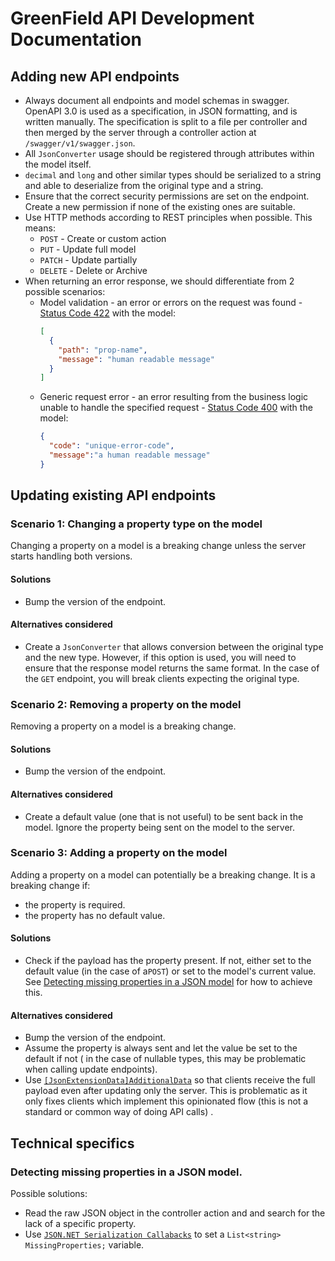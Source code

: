 
# GreenField API Development Documentation
## Adding new API endpoints

* Always document all endpoints and model schemas in swagger. OpenAPI 3.0 is used as a specification, in JSON formatting, and is written manually. The specification is split to a file per controller and then merged by the server through a controller action at  `/swagger/v1/swagger.json`.
* All `JsonConverter` usage should be registered through attributes within the model itself.
* `decimal` and `long` and other similar types should be serialized to a string and able to deserialize from the original type and a string.
* Ensure that the correct security permissions are set on the endpoint. Create a new permission if none of the existing ones are suitable.
* Use HTTP methods according to REST principles when possible. This means:
  * `POST` - Create or custom action
  * `PUT` - Update full model
  * `PATCH` - Update partially
  * `DELETE` - Delete or Archive
* When returning an error response, we should differentiate from 2 possible scenarios:
  * Model validation - an error or errors on the request was found - [Status Code 422](https://httpstatuses.com/422) with the model:
	```json
	[
	  {
	    "path": "prop-name",
	    "message": "human readable message"
	  }
	]
	```
  * Generic request error - an error resulting from the business logic unable to handle the specified request - [Status Code 400](https://httpstatuses.com/400) with the model:
	```json
	{
	  "code": "unique-error-code",
	  "message":"a human readable message"
	}
	```

## Updating existing API endpoints

### Scenario 1: Changing a property type on the model
Changing a property on a model is a breaking change unless the server starts handling both versions.

#### Solutions
* Bump the version of the endpoint.

#### Alternatives considered
* Create a `JsonConverter` that allows conversion between the original type and the new type. However, if this option is used, you will need to ensure that the response model returns the same format. In the case of the `GET` endpoint, you will break clients expecting the original type.

### Scenario 2: Removing a property on the model
Removing a property on a model is a breaking change. 

#### Solutions
* Bump the version of the endpoint.

#### Alternatives considered
* Create a default value (one that is not useful) to be sent back in the model.  Ignore the property being sent on the model to the server.

### Scenario 3: Adding a property on the model
Adding a property on a model can potentially be a breaking change. It is a breaking change if:
* the property is required.
* the property has no default value.

#### Solutions
*  Check if the payload has the property present. If not, either set to the default value (in the case of a`POST`) or set to the model's current value. See [Detecting missing properties in a JSON model](#missing-properties-detect) for how to achieve this.

#### Alternatives considered
* Bump the version of the endpoint.
* Assume the property is always sent and let the value be set to the default if not ( in the case of nullable types, this may be problematic when calling update endpoints). 
* Use [`[JsonExtensionData]AdditionalData`](https://www.newtonsoft.com/json/help/html/T_Newtonsoft_Json_JsonExtensionDataAttribute.htm) so that clients receive the full payload even after updating only the server. This is problematic as it only fixes clients which implement this opinionated flow (this is not a standard or common way of doing API calls) .



## Technical specifics

### <a name="missing-properties-detect"></a>Detecting missing properties in a JSON model.
Possible solutions:
* Read the raw JSON object in the controller action and and search for the lack of a specific property.
* Use [`JSON.NET Serialization Callabacks`](https://www.newtonsoft.com/json/help/html/SerializationCallbacks.htm) to set a `List<string> MissingProperties;` variable.

